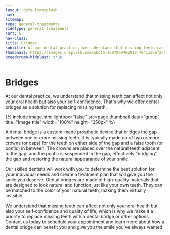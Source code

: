 ```yaml
---
layout: defaultnosplash
nav: 
sitemap: 
type: general-treatments
sidetype: general-treatments
sort: 5
nav-class: 
title: Bridges
subtitle: At our dental practice, we understand that missing teeth can affect not only your oral health but also your self-confidence.
thumbnail: https://images.unsplash.com/photo-1607960402012-7041136af2c0?ixlib=rb-4.0.3&ixid=MnwxMjA3fDB8MHxwaG90by1wYWdlfHx8fGVufDB8fHx8&auto=format&fit=crop&w=2070&q=80
breadcrumb-hidelast: true
---
```


# Bridges

At our dental practice, we understand that missing teeth can affect not only your oral health but also your self-confidence. That's why we offer dental bridges as a solution for replacing missing teeth.

{% include image.html lightbox="false" src=page.thumbnail data="group" title="Image title" width="100%" height="350px" %}

A dental bridge is a custom-made prosthetic device that bridges the gap between one or more missing teeth. It is typically made up of two or more crowns (or caps) for the teeth on either side of the gap and a false tooth (or pontic) in between. The crowns are placed over the natural teeth adjacent to the gap, and the pontic is suspended in the gap, effectively "bridging" the gap and restoring the natural appearance of your smile.

Our skilled dentists will work with you to determine the best solution for your individual needs and create a treatment plan that will give you the smile you deserve. Dental bridges are made of high-quality materials that are designed to look natural and function just like your own teeth. They can be matched to the color of your natural teeth, making them virtually invisible.

We understand that missing teeth can affect not only your oral health but also your self-confidence and quality of life, which is why we make it a priority to replace missing teeth with a dental bridge or other options. Contact us today to schedule your appointment and learn more about how a dental bridge can benefit you and give you the smile you've always wanted.
